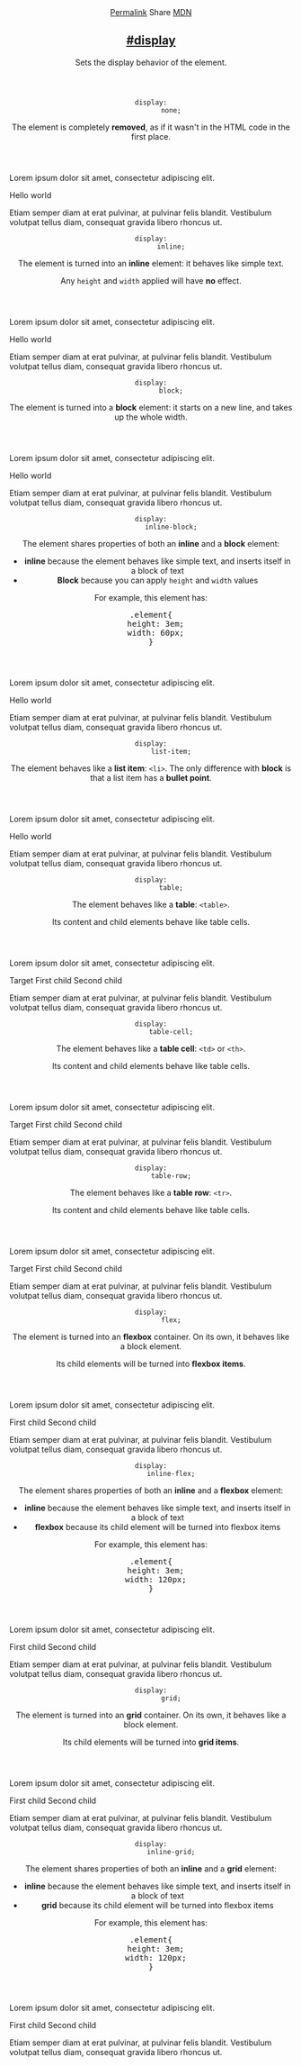 <section id="display" class="property">
  <header class="property__header">
    <nav class="property__links">
      <a class="property__links-direct" href="/property/display/" data-property-name="display"
        data-tooltip="Single page for this property">Permalink</a>
      <a class="property__share" data-tooltip="Share on Twitter or Facebook" data-property-name="display">Share</a>
      <a target="_blank" href="https://developer.mozilla.org/en/docs/Web/CSS/display"
        data-tooltip="See on Mozilla Developer Network" rel="external">MDN</a>
    </nav>
    <h2 class="property__name">
      <a href="#display"><span>#</span>display</a>
    </h2>
    <div class="property__description">
      <p>Sets the display behavior of the element.</p>
    </div>
  </header>
  <section class="example">
    <header class="example__header">
      <p class="example__name">
        <code class="example--value" data-tooltip="Click to copy" data-clipboard-text="display: none;">display:
          none;</code>
      </p>
      <div class="example__description">
        <p>The element is completely <strong>removed</strong>, as if it wasn&#39;t in the HTML code in the first place.
        </p>
      </div>
    </header>
    <aside class="example__preview">
      <div class="example__browser"><i></i><i></i><i></i></div>
      <div class="example__output">
        <div class="example__output-div display " id="display-none">
          <div class="block">Lorem ipsum dolor sit amet, consectetur adipiscing elit. <p class="block block--alpha">
              Hello world</p> Etiam semper diam at erat pulvinar, at pulvinar felis blandit. Vestibulum volutpat tellus
            diam, consequat gravida libero rhoncus ut.</div>
        </div>
      </div>
    </aside>
  </section>
  <section class="example">
    <header class="example__header">
      <p class="example__name">
        <code class="example--value" data-tooltip="Click to copy" data-clipboard-text="display: inline;">display:
          inline;</code>
      </p>
      <div class="example__description">
        <p>The element is turned into an <strong>inline</strong> element: it behaves like simple text.</p>
        <p>Any <code>height</code> and <code>width</code> applied will have <strong>no</strong> effect.</p>
      </div>
    </header>
    <aside class="example__preview">
      <div class="example__browser"><i></i><i></i><i></i></div>
      <div class="example__output">
        <div class="example__output-div display " id="display-inline">
          <div class="block">Lorem ipsum dolor sit amet, consectetur adipiscing elit. <p class="block block--alpha">
              Hello world</p> Etiam semper diam at erat pulvinar, at pulvinar felis blandit. Vestibulum volutpat tellus
            diam, consequat gravida libero rhoncus ut.</div>
        </div>
      </div>
    </aside>
  </section>
  <section class="example">
    <header class="example__header">
      <p class="example__name">
        <code class="example--value" data-tooltip="Click to copy" data-clipboard-text="display: block;">display:
          block;</code>
      </p>
      <div class="example__description">
        <p>The element is turned into a <strong>block</strong> element: it starts on a new line, and takes up the whole
          width.</p>
      </div>
    </header>
    <aside class="example__preview">
      <div class="example__browser"><i></i><i></i><i></i></div>
      <div class="example__output">
        <div class="example__output-div display " id="display-block">
          <div class="block">Lorem ipsum dolor sit amet, consectetur adipiscing elit. <p class="block block--alpha">
              Hello world</p> Etiam semper diam at erat pulvinar, at pulvinar felis blandit. Vestibulum volutpat tellus
            diam, consequat gravida libero rhoncus ut.</div>
        </div>
      </div>
    </aside>
  </section>
  <section class="example">
    <header class="example__header">
      <p class="example__name">
        <code class="example--value" data-tooltip="Click to copy" data-clipboard-text="display: inline-block;">display:
          inline-block;</code>
      </p>
      <div class="example__description">
        <p>The element shares properties of both an <strong>inline</strong> and a <strong>block</strong> element:</p>
        <ul>
          <li><strong>inline</strong> because the element behaves like simple text, and inserts itself in a block of
            text</li>
          <li><strong>Block</strong> because you can apply <code>height</code> and <code>width</code> values
        </ul>
        <p>For example, this element has:</p>
        <pre>.element{
  height: 3em;
  width: 60px;
}</pre>
      </div>
    </header>
    <aside class="example__preview">
      <div class="example__browser"><i></i><i></i><i></i></div>
      <div class="example__output">
        <div class="example__output-div display " id="display-inline-block">
          <div class="block">Lorem ipsum dolor sit amet, consectetur adipiscing elit. <p class="block block--alpha">
              Hello world</p> Etiam semper diam at erat pulvinar, at pulvinar felis blandit. Vestibulum volutpat tellus
            diam, consequat gravida libero rhoncus ut.</div>
        </div>
      </div>
    </aside>
  </section>
  <section class="example">
    <header class="example__header">
      <p class="example__name">
        <code class="example--value" data-tooltip="Click to copy" data-clipboard-text="display: list-item;">display:
          list-item;</code>
      </p>
      <div class="example__description">
        <p>The element behaves like a <strong>list item</strong>: <code>&lt;li&gt;</code>. The only difference with
          <strong>block</strong> is that a list item has a <strong>bullet point</strong>.</p>
      </div>
    </header>
    <aside class="example__preview">
      <div class="example__browser"><i></i><i></i><i></i></div>
      <div class="example__output">
        <div class="example__output-div display " id="display-list-item">
          <div class="block">Lorem ipsum dolor sit amet, consectetur adipiscing elit. <p class="block block--alpha">
              Hello world</p> Etiam semper diam at erat pulvinar, at pulvinar felis blandit. Vestibulum volutpat tellus
            diam, consequat gravida libero rhoncus ut.</div>
        </div>
      </div>
    </aside>
  </section>
  <section class="example">
    <header class="example__header">
      <p class="example__name">
        <code class="example--value" data-tooltip="Click to copy" data-clipboard-text="display: table;">display:
          table;</code>
      </p>
      <div class="example__description">
        <p>The element behaves like a <strong>table</strong>: <code>&lt;table&gt;</code>.</p>
        <p>Its content and child elements behave like table cells.</p>
      </div>
    </header>
    <aside class="example__preview">
      <div class="example__browser"><i></i><i></i><i></i></div>
      <div class="example__output">
        <div class="example__output-div display " id="display-table">
          <div class="block">Lorem ipsum dolor sit amet, consectetur adipiscing elit. <p class="block block--alpha">
              Target <span>First child</span> <span>Second child</span></p> Etiam semper diam at erat pulvinar, at
            pulvinar felis blandit. Vestibulum volutpat tellus diam, consequat gravida libero rhoncus ut.</div>
        </div>
      </div>
    </aside>
  </section>
  <section class="example">
    <header class="example__header">
      <p class="example__name">
        <code class="example--value" data-tooltip="Click to copy" data-clipboard-text="display: table-cell;">display:
          table-cell;</code>
      </p>
      <div class="example__description">
        <p>The element behaves like a <strong>table cell</strong>: <code>&lt;td&gt;</code> or <code>&lt;th&gt;</code>.
        </p>
        <p>Its content and child elements behave like table cells.</p>
      </div>
    </header>
    <aside class="example__preview">
      <div class="example__browser"><i></i><i></i><i></i></div>
      <div class="example__output">
        <div class="example__output-div display " id="display-table-cell">
          <div class="block">Lorem ipsum dolor sit amet, consectetur adipiscing elit. <p class="block block--alpha">
              Target <span>First child</span> <span>Second child</span></p> Etiam semper diam at erat pulvinar, at
            pulvinar felis blandit. Vestibulum volutpat tellus diam, consequat gravida libero rhoncus ut.</div>
        </div>
      </div>
    </aside>
  </section>
  <section class="example">
    <header class="example__header">
      <p class="example__name">
        <code class="example--value" data-tooltip="Click to copy" data-clipboard-text="display: table-row;">display:
          table-row;</code>
      </p>
      <div class="example__description">
        <p>The element behaves like a <strong>table row</strong>: <code>&lt;tr&gt;</code>.</p>
        <p>Its content and child elements behave like table cells.</p>
      </div>
    </header>
    <aside class="example__preview">
      <div class="example__browser"><i></i><i></i><i></i></div>
      <div class="example__output">
        <div class="example__output-div display " id="display-table-row">
          <div class="block">Lorem ipsum dolor sit amet, consectetur adipiscing elit. <p class="block block--alpha">
              Target <span>First child</span> <span>Second child</span></p> Etiam semper diam at erat pulvinar, at
            pulvinar felis blandit. Vestibulum volutpat tellus diam, consequat gravida libero rhoncus ut.</div>
        </div>
      </div>
    </aside>
  </section>
  <section class="example">
    <header class="example__header">
      <p class="example__name">
        <code class="example--value" data-tooltip="Click to copy" data-clipboard-text="display: flex;">display:
          flex;</code>
      </p>
      <div class="example__description">
        <p>The element is turned into an <strong>flexbox</strong> container. On its own, it behaves like a block
          element.</p>
        <p>Its child elements will be turned into <strong>flexbox items</strong>.</p>
      </div>
    </header>
    <aside class="example__preview">
      <div class="example__browser"><i></i><i></i><i></i></div>
      <div class="example__output">
        <div class="example__output-div display " id="display-flex">
          <div class="block">Lorem ipsum dolor sit amet, consectetur adipiscing elit. <p class="block block--alpha">
              <span>First child</span> <span>Second child</span></p> Etiam semper diam at erat pulvinar, at pulvinar
            felis blandit. Vestibulum volutpat tellus diam, consequat gravida libero rhoncus ut.</div>
        </div>
      </div>
    </aside>
  </section>
  <section class="example">
    <header class="example__header">
      <p class="example__name">
        <code class="example--value" data-tooltip="Click to copy" data-clipboard-text="display: inline-flex;">display:
          inline-flex;</code>
      </p>
      <div class="example__description">
        <p>The element shares properties of both an <strong>inline</strong> and a <strong>flexbox</strong> element:</p>
        <ul>
          <li><strong>inline</strong> because the element behaves like simple text, and inserts itself in a block of
            text</li>
          <li><strong>flexbox</strong> because its child element will be turned into flexbox items
        </ul>
        <p>For example, this element has:</p>
        <pre>.element{
  height: 3em;
  width: 120px;
}</pre>
      </div>
    </header>
    <aside class="example__preview">
      <div class="example__browser"><i></i><i></i><i></i></div>
      <div class="example__output">
        <div class="example__output-div display " id="display-inline-flex">
          <div class="block">Lorem ipsum dolor sit amet, consectetur adipiscing elit. <p class="block block--alpha">
              <span>First child</span> <span>Second child</span></p> Etiam semper diam at erat pulvinar, at pulvinar
            felis blandit. Vestibulum volutpat tellus diam, consequat gravida libero rhoncus ut.</div>
        </div>
      </div>
    </aside>
  </section>
  <section class="example">
    <header class="example__header">
      <p class="example__name">
        <code class="example--value" data-tooltip="Click to copy" data-clipboard-text="display: grid;">display:
          grid;</code>
      </p>
      <div class="example__description">
        <p>The element is turned into an <strong>grid</strong> container. On its own, it behaves like a block element.
        </p>
        <p>Its child elements will be turned into <strong>grid items</strong>.</p>
      </div>
    </header>
    <aside class="example__preview">
      <div class="example__browser"><i></i><i></i><i></i></div>
      <div class="example__output">
        <div class="example__output-div display " id="display-grid">
          <div class="block">Lorem ipsum dolor sit amet, consectetur adipiscing elit. <p class="block block--alpha">
              <span>First child</span> <span>Second child</span></p> Etiam semper diam at erat pulvinar, at pulvinar
            felis blandit. Vestibulum volutpat tellus diam, consequat gravida libero rhoncus ut.</div>
        </div>
      </div>
    </aside>
  </section>
  <section class="example">
    <header class="example__header">
      <p class="example__name">
        <code class="example--value" data-tooltip="Click to copy" data-clipboard-text="display: inline-grid;">display:
          inline-grid;</code>
      </p>
      <div class="example__description">
        <p>The element shares properties of both an <strong>inline</strong> and a <strong>grid</strong> element:</p>
        <ul>
          <li><strong>inline</strong> because the element behaves like simple text, and inserts itself in a block of
            text</li>
          <li><strong>grid</strong> because its child element will be turned into flexbox items
        </ul>
        <p>For example, this element has:</p>
        <pre>.element{
  height: 3em;
  width: 120px;
}</pre>
      </div>
    </header>
    <aside class="example__preview">
      <div class="example__browser"><i></i><i></i><i></i></div>
      <div class="example__output">
        <div class="example__output-div display " id="display-inline-grid">
          <div class="block">Lorem ipsum dolor sit amet, consectetur adipiscing elit. <p class="block block--alpha">
              <span>First child</span> <span>Second child</span></p> Etiam semper diam at erat pulvinar, at pulvinar
            felis blandit. Vestibulum volutpat tellus diam, consequat gravida libero rhoncus ut.</div>
        </div>
      </div>
    </aside>
  </section>
</section>